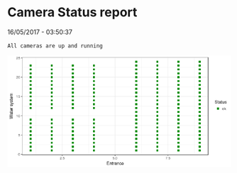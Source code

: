 Camera Status report
================
16/05/2017 - 03:50:37

    All cameras are up and running

![](camreport_files/figure-markdown_github/unnamed-chunk-2-1.png)
